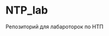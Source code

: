 # NTP_lab
Репозиторий для лабароторок по НТП
<script type="text/javascript"> 


function Teacher(name){ 
this.name = name; 
} 
function Student(name){ 
this.name = name; 
} 
function Group(name){ 
this.name = name; 
this.students = []; 
this.teacher =0; 

} 
function Admin (name){ 
this.name = name; 

this.createGroup = function(nameGroup, nameTeacher){ 
var group = new Group(nameGroup); 
var abiturients = ['Halmurat', 'Adilhan']; 
var teacher = new Teacher(nameTeacher); 
group.teacher = teacher; 

for(i=0; i < abiturients.length; i++) { 
var student = new Student(abiturients[i]); 
group.students.push(student); 
} 

return group; 

} 

} 

var admin = new Admin("AselekNurk"); 


console.log(admin.createGroup("INFB-14-1R", "Ramazan")); 

</script>
